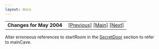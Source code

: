 ```yaml
---
layout: docs
---
```

<table width="100%" data-border="0" data-cellspacing="0"
data-cellpadding="3" data-bgcolor="#C0C0C0">
<colgroup>
<col style="width: 50%" />
<col style="width: 50%" />
</colgroup>
<tbody>
<tr>
<td style="text-align: left;"><strong>Changes for May 2004<br />
</strong></td>
<td style="text-align: right;"><a
href="changesforv_3_0_6q.html">[Previous]</a> <a
href="generalintroduction.html">[Main]</a> <a
href="changesforv3_0_6p.html">[Next]</a></td>
</tr>
</tbody>
</table>

  
Alter erroneous references to startRoom in the
[SecretDoor](secretdoor.html) section to refer to mainCave.  
